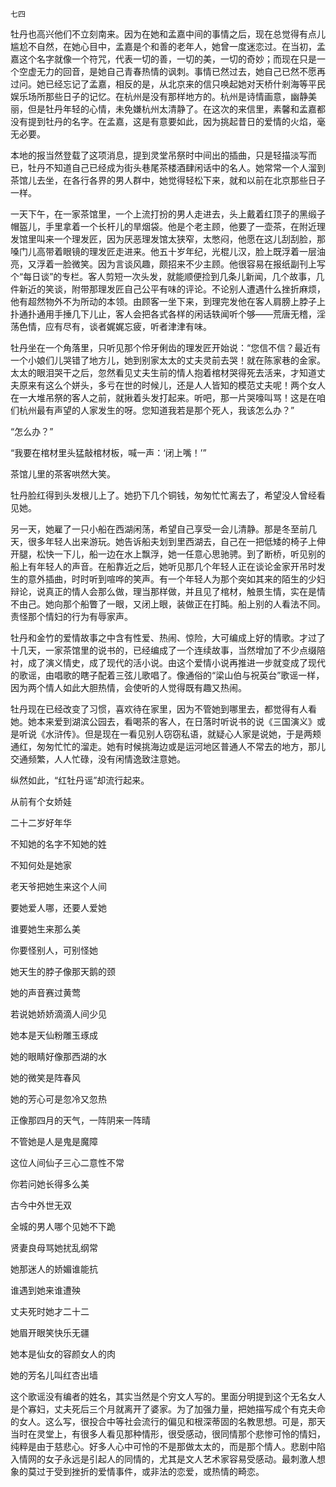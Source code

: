     七四 

   牡丹也高兴他们不立刻南来。因为在她和孟嘉中间的事情之后，现在总觉得有点儿尴尬不自然，在她心目中，孟嘉是个和善的老年人，她曾一度迷恋过。在当初，孟嘉这个名字就像一个符咒，代表一切的善，一切的美，一切的奇妙；而现在只是一个空虚无力的回音，是她自己青春热情的讽刺。事情已然过去，她自己已然不愿再过问。她已经忘记了孟嘉，相反的是，从北京来的信只唤起她对天桥什剎海等平民娱乐场所那些日子的记忆。在杭州是没有那样地方的。杭州是诗情画意，幽静美丽，但是牡丹年轻的心情，未免嫌杭州太清静了。在这次的来信里，素馨和孟嘉都没有提到牡丹的名字。在孟嘉，这是有意要如此，因为挑起昔日的爱情的火焰，毫无必要。

   本地的报当然登载了这项消息，提到灵堂吊祭时中间出的插曲，只是轻描淡写而已，牡丹不知道自己已经成为街头巷尾茶楼酒肆闲话中的名人。她常常一个人溜到茶馆儿去坐，在各行各界的男人群中，她觉得轻松下来，就和以前在北京那些日子一样。

   一天下午，在一家茶馆里，一个上流打扮的男人走进去，头上戴着红顶子的黑缎子帽盔儿，手里拿着一个长杆儿的旱烟袋。他是个老主顾，他要了一壶茶，在附近理发馆里叫来一个理发匠，因为厌恶理发馆太狭窄，太憋闷，他愿在这儿刮刮脸，那嗓门儿高带着眼镜的理发匠走进来。他五十岁年纪，光棍儿汉，脸上既浮着一层油亮，又浮着一脸微笑。因为言谈风趣，颇招来不少主顾。他很容易在报纸副刊上写个“每日谈”的专栏。客人剪短一次头发，就能顺便捡到几条儿新闻，几个故事，几件新近的笑谈，附带那理发匠自己公平有味的评论。不论别人遭遇什么挫折麻烦，他有超然物外不为所动的本领。由顾客一坐下来，到理完发他在客人肩膀上脖子上扑通扑通用手捶几下儿止，客人会把各式各样的闲话轶闻听个够——荒唐无稽，淫荡色情，应有尽有，谈者娓娓忘疲，听者津津有味。

   牡丹坐在一个角落里，只听见那个伶牙俐齿的理发匠开始说：“您信不信？最近有一个小娘们儿哭错了地方儿，她到别家太太的丈夫灵前去哭！就在陈家巷的金家。太太的眼泪哭干之后，忽然看见丈夫生前的情人抱着棺材哭得死去活来，才知道丈夫原来有这么个姘头，多亏在世的时候儿，还是人人皆知的模范丈夫呢！两个女人在一大堆吊祭的客人之前，就揪着头发打起来。听吧，那一片哭嚎叫骂！这是在咱们杭州最有声望的人家发生的呀。您知道我若是那个死人，我该怎么办？”

   “怎么办？”

   “我要在棺材里头猛敲棺材板，喊一声：‘闭上嘴！’”

   茶馆儿里的茶客哄然大笑。

   牡丹脸红得到头发根儿上了。她扔下几个铜钱，匆匆忙忙离去了，希望没人曾经看见她。

   另一天，她雇了一只小船在西湖闲荡，希望自己享受一会儿清静。那是冬至前几天，很多年轻人出来游玩。她告诉船夫划到里西湖去，自己在一把低矮的椅子上伸开腿，松快一下儿，船一边在水上飘浮，她一任意心思驰骋。到了断桥，听见别的船上有年轻人的声音。在船靠近之后，她听见那几个年轻人正在谈论金家开吊时发生的意外插曲，时时听到喧哗的笑声。有一个年轻人为那个突如其来的陌生的少妇辩论，说真正的情人会那么做，理当那样做，并且见了棺材，触景生情，实在是情不由己。她向那个船瞥了一眼，又闭上眼，装做正在打盹。船上别的人看法不同。责怪那个情妇的行为有辱家声。

   牡丹和金竹的爱情故事之中含有性爱、热闹、惊险，大可编成上好的情歌。才过了十几天，一家茶馆里的说书的，已经编成了一个连续故事，当然增加了不少点缀陪衬，成了演义情史，成了现代的活小说。由这个爱情小说再推进一步就变成了现代的歌谣，由唱歌的瞎子配着三弦儿歌唱了。像通俗的“梁山伯与祝英台”歌谣一样，因为两个情人如此大胆热情，会使听的人觉得既有趣又热闹。

   牡丹现在已经改变了习惯，喜欢待在家里，因为不管她到哪里去，都觉得有人看她。她本来爱到湖滨公园去，看喝茶的客人，在日落时听说书的说《三国演义》或是听说《水浒传》。但是现在一看见别人窃窃私语，就疑心人家是说她，于是两颊通红，匆匆忙忙的溜走。她有时候挑海边或是运河地区普通人不常去的地方，那儿交通频繁，人人忙碌，没有闲情逸致注意她。

   纵然如此，“红牡丹谣”却流行起来。

   从前有个女娇娃

   二十二岁好年华

   不知她的名字不知她的姓

   不知何处是她家

   老天爷把她生来这个人间

   要她爱人哪，还要人爱她

   谁要她生来那么美

   你要怪别人，可别怪她

   她天生的脖子像那天鹅的颈

   她的声音赛过黄莺

   若说她娇娇滴滴人间少见

   她本是天仙粉雕玉琢成

   她的眼睛好像那西湖的水

   她的微笑是阵春风

   她的芳心可是忽冷又忽热

   正像那四月的天气，一阵阴来一阵晴

   不管她是人是鬼是魔障

   这位人间仙子三心二意性不常

   你若问她长得多么美

   古今中外世无双

   全城的男人哪个见她不下跪

   贤妻良母骂她扰乱纲常

   她那迷人的娇媚谁能抗

   谁遇到她来谁遭殃

   丈夫死时她才二十二

   她眉开眼笑快乐无疆

   她本是仙女的容颜女人的肉

   她的芳名儿叫红杏出墙

   这个歌谣没有编者的姓名，其实当然是个穷文人写的。里面分明提到这个无名女人是个寡妇，丈夫死后三个月就离开了婆家。为了加强力量，把她描写成个有克夫命的女人。这么写，很投合中等社会流行的偏见和根深蒂固的名教思想。可是，那天当时在灵堂上，有很多人看见那种情形，很受感动，很同情那个悲惨可怜的情妇，纯粹是由于慈悲心。好多人心中可怜的不是那做太太的，而是那个情人。悲剧中陷入情网的女子永远是引起人的同情的，尤其是文人艺术家容易受感动。最刺激人想象的莫过于受到挫折的爱情事件，或非法的恋爱，或热情的畸恋。

